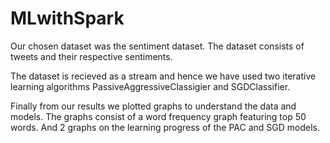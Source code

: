# MLwithSpark
Our chosen dataset was the sentiment dataset. The dataset consists of tweets and their respective sentiments.

The dataset is recieved as a stream and hence we have used two iterative learning algorithms PassiveAggressiveClassigier and SGDClassifier.

Finally from our results we plotted graphs to understand the data and models. The graphs consist of a word frequency graph featuring top 50 words. And 2 graphs on the learning progress of the PAC and SGD models.
